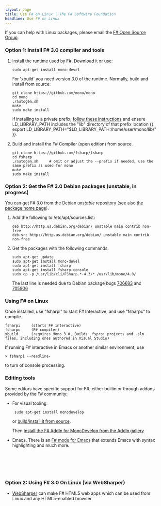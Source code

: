 ```yaml
---
layout: page
title: Use F# on Linux | The F# Software Foundation
headline: Use F# on Linux
---
```


If you can help with Linux packages, please email the [F# Open Source Group](http://fsharp.github.com).

                                                                  
### Option 1: Install F# 3.0 compiler and tools


1. Install the runtime used by F#. [Download it](http://www.go-mono.com/mono-downloads/download.html) or use:

       sudo apt-get install mono-devel

   For 'xbuild' you need version 3.0 of the runtime. Normally, build and install from source:

       git clone https://github.com/mono/mono
       cd mono
       ./autogen.sh   
       make
       sudo make install

   If installing to a private prefix, [follow these instructions](http://mono-project.com/Parallel_Mono_Environments) and ensure LD_LIBRARY_PATH includes the "lib" directory of that prefix location {{   export LD_LIBRARY_PATH="$LD_LIBRARY_PATH:/home/user/mono/lib/"  }}. 
   
2. Build and install the F# Compiler (open edition) from source. 

       git clone https://github.com/fsharp/fsharp
       cd fsharp
       ./autogen.sh     # omit or adjust the --prefix if needed, use the same prefix as used for mono
       make
       sudo make install

### Option 2: Get the F# 3.0 Debian packages (unstable, in progress)

You can get F# 3.0 from the Debian *unstable* repository (see also [the package home page](http://packages.qa.debian.org/f/fsharp.html)).

1. Add the following to /etc/apt/sources.list:

       deb http://http.us.debian.org/debian/ unstable main contrib non-free 
       deb-src http://http.us.debian.org/debian/ unstable main contrib non-free 
                       
2. Get the packages with the following commands:

       sudo apt-get update
       sudo apt-get install mono-devel
       sudo apt-get install fsharp
       sudo apt-get install fsharp-console
       sudo cp -p /usr/lib/cli/FSharp.*-4.3/* /usr/lib/mono/4.0/
       
   The last line is needed due to Debian package bugs [706683](http://bugs.debian.org/cgi-bin/bugreport.cgi?bug=706683) and [705906](http://bugs.debian.org/cgi-bin/bugreport.cgi?bug=705906) 


### Using F# on Linux

Once installed, use "fsharpi" to start F# Interactive, and use "fsharpc" to compile. 

    fsharpi     (starts F# interactive)
    fsharpc     (F# compiler)
    xbuild      (requires Mono 3.0, Builds .fsproj projects and .sln files, including ones authored in Visual Studio)

If running F# interactive in Emacs or another similar environment, use 
              
    > fsharpi --readline- 

to turn of console processing.                    

### Editing tools

Some editors have specific support for F#, either builtin or through addons provided by the F# community: 

* For visual tooling:

       sudo apt-get install monodevelop
  
  or [build/install it from source](http://github.com/mono/monodevelop).
  
  Then [install the F# AddIn for MonoDevelop from the AddIn gallery](http://fsharp.github.com/fsharpbinding) 

* Emacs. There is an [F# mode for Emacs](http://fsharp.github.com/fsharpbinding/) that extends Emacs with syntax highlighting and much more.

<br> </br>
<br> </br>

### Option 2: Using F# 3.0 On Linux (via WebSharper) 

* [WebSharper](http://www.websharper.com) can make F# HTML5 web apps which can be used from Linux and any HTML5-enabled browser

<br> </br>
<br> </br>


